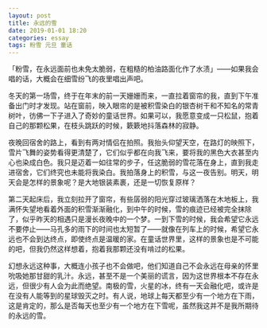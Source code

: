 ```yaml
---
layout: post
title: 永远的雪
date: 2019-01-01 18:20
categories: essay
tags: 粉雪 元旦 童话
---
```


「粉雪，在永远面前也未免太脆弱，在粗糙的柏油路面化作了水渍」——如果我会唱的话，大概会在细雪纷飞的夜里唱出声吧。

冬天的第一场雪，终于在年末的前一天姗姗而来，一直拉着窗帘的我，直到下午准备出门时才发现。站在窗前，映入眼帘的是被积雪染白的银杏树干和不知名的常青树叶，彷佛一下子进入了奇妙的童话世界。如果可以，我愿意变成一只松鼠，抱着自己的那颗松果，在枝头跳跃的时候，簌簌地抖落森林的寂静。

夜晚回宿舍的路上，看到有两对情侣在拍照。我抬头仰望天空，在路灯的映照下，雪片飞舞的姿势看得更清楚了，它们似乎都在向我飞来，要将我的黑色大衣甚至内心也染成白色。我只是迈着一如往常的步子，任这脆弱的雪花落在身上，直到我走进宿舍，它们终究也未能将我染白。我拍落身上的积雪，与这一夜告别。明天，明天会是怎样的景象呢？是大地银装素裹，还是一切恢复原样？

第二天起床后，我立刻拉开了窗帘，有些孱弱的阳光穿过玻璃洒落在木地板上，我满怀失望地看着外面的积雪渐渐融化，到中午的时候，雪的痕迹已经被完全抹除了，似乎昨天的相遇只是漫长夜晚中的一个梦。一到下雪的时候，我会希望它永远不要停止——马孔多的雨下的时间也太短暂了——就像在列车上的时候，希望它永远也不会到达终点，即使终点是温暖的家。在童话世界里，这样的景象也是不可能的吧，但我仍然这样想着，抱着我那颗还没有啃过的松果。

幻想永远这种事，大概连小孩子也不会做吧，他们知道自己不会永远在母亲的怀里吮吸她那甘甜的乳汁。永远，甚至不是一个美丽的谎言，因为这世界根本不存在永远，但很少有人会为此而绝望。南极的雪，火星的冰，终有一天会融化吧，或许是在没有人能等到的星球毁灭之时。有人说，地球上每天都至少有一个地方在下雨，这是肯定的，那么是否每天也至少有一个地方在下雪呢，虽然我这并不是我所期待的永远的雪。